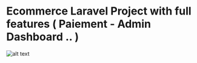 # Ecommerce Laravel Project with full features ( Paiement - Admin Dashboard .. )


![alt text](https://i.ibb.co/pr3B0PPy/Unbenannt.jpg)

